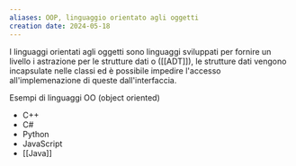```yaml
---
aliases: OOP, linguaggio orientato agli oggetti
creation date: 2024-05-18
---
```


I linguaggi orientati agli oggetti sono linguaggi sviluppati per fornire un livello i astrazione per le strutture dati o ([[ADT]]), le strutture dati vengono incapsulate nelle classi ed è possibile impedire l'accesso all'implemenazione di queste dall'interfaccia.

Esempi di linguaggi OO (object oriented)
- C++
- C#
- Python
- JavaScript
- [[Java]]
